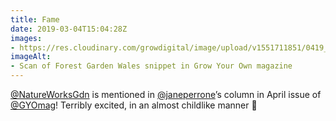 ```yaml
---
title: Fame
date: 2019-03-04T15:04:28Z
images: 
- https://res.cloudinary.com/growdigital/image/upload/v1551711851/0419_GYO_Jane_Perrone_detail.jpg
imageAlt: 
- Scan of Forest Garden Wales snippet in Grow Your Own magazine
---
```


[@NatureWorksGdn](https://mobile.twitter.com/NatureWorksGdn) is mentioned in [@janeperrone](https://mobile.twitter.com/janeperrone)’s column in April issue of [@GYOmag](https://mobile.twitter.com/)! Terribly excited, in an almost childlike manner 🙂
